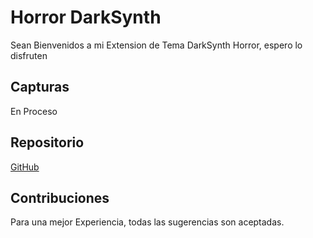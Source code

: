 # Horror DarkSynth
Sean Bienvenidos a mi Extension de Tema DarkSynth Horror, espero lo disfruten

## Capturas

En Proceso

## Repositorio

[GitHub](https://github.com/krazygfx/darksynth)

## Contribuciones
Para una mejor Experiencia, todas las sugerencias son aceptadas.